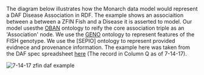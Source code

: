 The diagram below illustrates how the Monarch data model would represent a DAF Disease Association in RDF.
The example shows an associaition between a between a ZFIN Fish and a Disease it is asserted to model.
Our model usesthe [OBAN](https://github.com/EBISPOT/OBAN) ontology to reify the core association triple as an 'Association' node.
We use the [GENO](https://github.com/monarch-initiative/GENO-ontology) ontology to represent features of the FISH genotype. 
We use the [SEPIO] ontology to represent provided evidnece and provenance information.
The example here was taken from the DAF spec spreadsheet [here](https://docs.google.com/spreadsheets/d/1PrUI8CwV7AejBloWG2e6SNXEz_FSpCeMEwHhcKE9KmU/edit#gid=1006658200) (The record in Column Q as of 7-14-17).

![7-14-17 zfin daf example](https://github.com/monarch-initiative/ingest-artifacts/blob/master/sources/DAF/7-14-17%20ZFIN%20DAF%20example.jpg)

